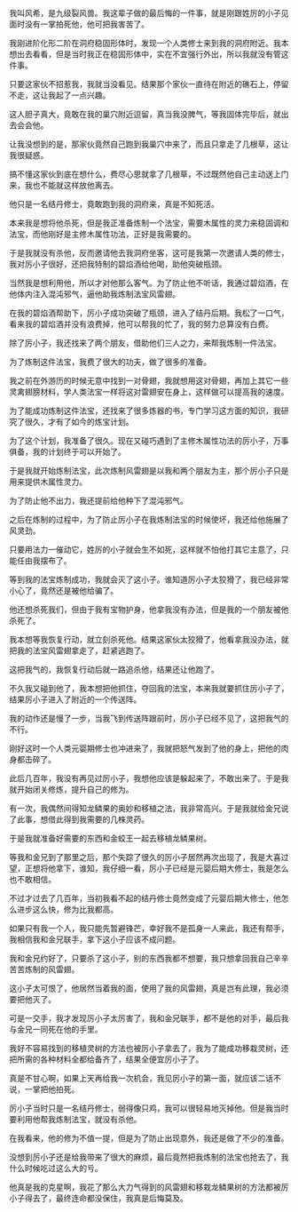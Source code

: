 我叫风希，是九级裂风兽。我这辈子做的最后悔的一件事，就是刚跟姓厉的小子见面时没有一掌拍死他，他可把我害苦了。

我刚进阶化形二阶在洞府稳固形体时，发现一个人类修士来到我的洞府附近。我本想出去看看，但是当时我正在稳固形体中，实在不宜强行外出，所以我就没有管这件事。

只要这家伙不招惹我，我就当没看见。结果那个家伙一直待在附近的礁石上，停留不走，这让我起了一点兴趣。

这人胆子真大，竟敢在我的巢穴附近逗留，真当我没脾气，等我固体完毕后，就出去会会他。

让我没想到的是，那家伙竟然自己跑到我巢穴中来了，而且只拿走了几根草，这让我很疑惑。

搞不懂这家伙到底在想什么，费尽心思就拿了几根草，不过既然他自己主动送上门来，我也不能就这样放他离去。


他只是一名结丹修士，竟敢跑到我的洞府来，真是不知死活。

本来我是想将他杀死，但是我正准备炼制一个法宝，需要木属性的灵力来稳固调和法宝，而他刚好是主修木属性功法，正好是我需要的。

于是我就没有杀他，反而邀请他去我洞府坐客，这可是我第一次邀请人类的修士，我对厉小子很好，还把我特制的碧焰酒给他喝，助他突破瓶颈。

当然我是想利用他，所以才对他那么客气。为了防止他不听话，我通过碧焰酒，在他体内注入混沌邪气，逼他助我炼制法宝风雷翅。

在我的碧焰酒帮助下，厉小子成功突破了瓶颈，进入了结丹后期。我松了一口气，看来我的碧焰酒并没有浪费掉，他可以帮我的忙了，我的努力总算没有白费。


除了厉小子，我还找来了两个朋友，借助他们三人之力，来帮我炼制一件法宝。

为了炼制这件法宝，我费了很大的功夫，做了很多的准备。

我之前在外游历的时候无意中找到一对骨翅，我就想用这对骨翅，再加上其它一些灵禽翅膀材料，学人类法宝一样将这对雷翅安在身上，这样做可以提高我的速度。

为了能成功炼制这件法宝，还找来了很多炼器的书，专门学习这方面的知识，我研究了很久，才有了如今的炼宝计划。

为了这个计划，我准备了很久。现在又碰巧遇到了主修木属性功法的厉小子，万事俱备，我的计划终于可以开始了。

于是我就开始炼制法宝，此次炼制风雷翅是以我和两个朋友为主，那个厉小子只是用来提供木属性灵力。

为了防止他不出力，我还提前给他种下了混沌邪气。

之后在炼制的过程中，为了防止厉小子在我炼制法宝的时候使坏，我还给他施展了风灵劲。

只要用法力一催动它，姓厉的小子就会生不如死，这样就不怕他打其它主意了，只能任由我摆布了。

等到我的法宝炼制成功，我就会灭了这小子。谁知道厉小子太狡猾了，我已经非常小心了，竟然还是被他给骗了。

他还想杀死我们，但由于我有宝物护身，他拿我没有办法，但是我的一个朋友被他杀死了。

我本想等我恢复行动，就立刻杀死他。结果这家伙太狡猾了，他看拿我没办法，就把我的法宝风雷翅拿走了，赶紧逃跑了。

这把我气的，我恢复行动后就一路追杀他，结果还让他跑了。


不久我又碰到他了，我本想把他抓住，夺回我的法宝，本来我就要抓住厉小子了，结果厉小子进入了附近的一个传送阵。

我的动作还是慢了一步，当我飞到传送阵跟前时，厉小子已经不见了，这把我气的不行。

刚好这时一个人类元婴期修士也冲进来了，我就把怒气发到了他的身上，把他的肉身都击碎了。


此后几百年，我没有再见过厉小子，我想他应该是躲起来了，不敢出来了。于是我就开始闭关修炼，提升自己的修为。

有一次，我偶然间得知龙鳞果的奥妙和移植之法，我非常高兴。于是我就给金兄说了此事，想借此得到我需要的几株灵药。

于是我就准备好需要的东西和金蛟王一起去移植龙鳞果树。

等我和金兄到了那里之后，那个失踪了很久的厉小子居然再次出现了，我是大喜过望，正想将他拿下，谁知，我仔细一看，厉小子已经是元婴后期大修士，我是怎么也不敢相信。

不过才过去了几百年，当初我看不起的结丹修士竟然变成了元婴后期大修士，他怎么进步这么快，修为比我都高。

如果只有我一个人，我只能先暂避锋芒，幸好我不是孤身一人来此，我还有帮手，我相信我和金兄联手，拿下这小子应该不成问题。

我和金兄约好了，只要杀了这小子，别的东西我都不想要，我只想拿回我自己辛辛苦苦炼制的风雷翅。


这小子太可恨了，他居然当着我的面，使用了我的风雷翅，真是岂有此理，我必须要把他灭了。

可是一交手，我才发现厉小子太厉害了，我和金兄联手，都不是他的对手，最后我与金兄一同死在他的手里。

我好不容易找到的移植灵树的方法也被厉小子拿去了，我为了能成功移栽灵树，还把所需的各种材料全都给备齐了，结果全便宜厉小子了。


真是不甘心啊，如果上天再给我一次机会，我见厉小子的第一面，就应该二话不说，一掌把他拍死。

厉小子当时只是一名结丹修士，弱得像只鸡，我可以很轻易地灭掉他。但是我当时要利用他帮我炼制法宝，就没有杀他。

在我看来，他的修为不值一提，但是为了防止出现意外，我还是做了不少的准备。

没想到厉小子还是给我带来了很大的麻烦，最后竟然把我炼制的法宝也抢去了，我什么时候吃过这么大的亏。

他真是我的克星啊，我花了那么大力气得到的风雷翅和移栽龙鳞果树的方法都被厉小子得去了，最终连命都没保住，我真是后悔莫及。
